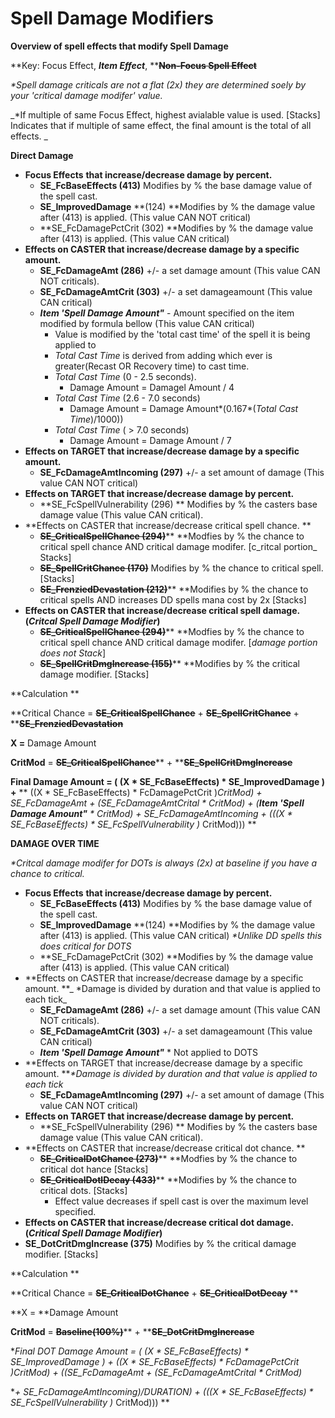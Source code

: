 # Spell Damage Modifiers

**Overview of spell effects that modify Spell Damage**

**Key: Focus Effect, **_**Item Effect**_**, **~~**Non-Focus Spell Effect**~~

_*Spell damage criticals are not a flat (2x) they are determined soely by your 'critical damage modifer' value._

_*If multiple of same Focus Effect, highest avialable value is used. [Stacks] Indicates that if multiple of same effect, the final amount is the total of all effects. _

**Direct Damage**

* **Focus Effects** **that increase/decrease damage by percent.**
  * **SE_FcBaseEffects (413)** Modifies by % the base damage value of the spell cast.
  * **SE_ImprovedDamage** **(124) **Modifies by % the damage value after (413) is applied. (This value CAN NOT critical)
  * **SE_FcDamagePctCrit (302) **Modifies by % the damage value after (413) is applied. (This value CAN critical)
* **Effects on CASTER that increase/decrease damage by a specific amount.**
  * **SE_FcDamageAmt (286)** +/- a set damage amount (This value CAN NOT criticals).
  * **SE_FcDamageAmtCrit (303)** +/- a set damageamount (This value CAN critical)
  * _**Item 'Spell Damage Amount"**_ - Amount specified on the item modified by formula bellow (This value CAN critical)
    * Value is modified by the 'total cast time' of the spell it is being applied to
    * _Total Cast Time_ is derived from adding which ever is greater(Recast OR Recovery time) to cast time.
    * _Total Cast Time_ (0 - 2.5 seconds). 
      * Damage Amount = Damagel Amount / 4
    * _Total Cast Time_ (2.6 - 7.0 seconds)
      * Damage Amount = Damage Amount*(0.167*(_Total Cast Time_)/1000))
    * _Total Cast Time_ ( > 7.0 seconds)
      * Damage Amount = Damage Amount / 7
* **Effects on TARGET that increase/decrease damage by a specific amount.**
  * **SE_FcDamageAmtIncoming (297)** +/- a set amount of damage (This value CAN NOT critical)
* **Effects on TARGET that increase/decrease damage  by percent.**
  * **SE_FcSpellVulnerability (296) ** Modifies by % the casters base damage value (This value CAN critical).
* **Effects on CASTER that increase/decrease critical spell chance. **
  * ~~**SE_CriticalSpellChance (294)**~~** **Modfies by % the chance to critical spell chance AND critical damage modifer. [c_ritcal portion_ Stacks]
  * ~~**SE_SpellCritChance (170)**~~ Modifies by % the chance to critical spell. [Stacks]
  * ~~**SE_FrenziedDevastation (212)**~~** **Modifies by % the chance to critical spells AND increases DD spells mana cost by 2x [Stacks]
* **Effects on CASTER that increase/decrease critical spell damage. (**_**Critcal Spell Damage Modifier**_**)**
  * ~~**SE_CriticalSpellChance (294)**~~** **Modfies by % the chance to critical spell chance AND critical damage modifer. [_damage portion does not Stack_]
  * ~~**SE_SpellCritDmgIncrease (155)**~~** **Modifies by % the critical damage modifier. [Stacks]

**Calculation **

**Critical Chance = **~~**SE_CriticalSpellChance**~~** + **~~**SE_SpellCritChance**~~** + **~~**SE_FrenziedDevastation**~~

**X =** Damage Amount

**CritMod** =  ~~**SE_CriticalSpellChance**~~** + **~~**SE_SpellCritDmgIncrease**~~

**Final Damage Amount = ( (X * SE_FcBaseEffects) * SE_ImprovedDamage ) +** ** ((X * SE_FcBaseEffects) * FcDamagePctCrit )*CritMod) +  SE_FcDamageAmt + (SE_FcDamageAmtCrital * CritMod) + (**_**Item 'Spell Damage Amount"**_** * CritMod) + SE_FcDamageAmtIncoming +  (((X * SE_FcBaseEffects) * SE_FcSpellVulnerability )* CritMod))) **

**DAMAGE OVER TIME**

_*Critcal damage modifer for DOTs is always (2x) at baseline if you have a chance to critical._

* **Focus Effects** **that increase/decrease damage by percent.**
  * **SE_FcBaseEffects (413)** Modifies by % the base damage value of the spell cast.
  * **SE_ImprovedDamage** **(124) **Modifies by % the damage value after (413) is applied. (This value CAN critical) _*Unlike DD spells this does critical for DOTS_
  * **SE_FcDamagePctCrit (302) **Modifies by % the damage value after (413) is applied. (This value CAN critical)
* **Effects on CASTER that increase/decrease damage by a specific amount. **_ *Damage is divided by duration and that value is applied to each tick_
  * **SE_FcDamageAmt (286)** +/- a set damage amount (This value CAN NOT criticals).
  * **SE_FcDamageAmtCrit (303)** +/- a set damageamount (This value CAN critical)
  * _**Item 'Spell Damage Amount"**_ * Not applied to DOTS
* **Effects on TARGET that increase/decrease damage by a specific amount. **_*Damage is divided by duration and that value is applied to each tick_
  * **SE_FcDamageAmtIncoming (297)** +/- a set amount of damage (This value CAN NOT critical)
* **Effects on TARGET that increase/decrease damage by percent.**
  * **SE_FcSpellVulnerability (296) ** Modifies by % the casters base damage value (This value CAN critical).
* **Effects on CASTER that increase/decrease critical dot chance. **
  * ~~**SE_CriticalDotChance (273)**~~** **Modfies by % the chance to critical dot hance  [Stacks]
  * ~~**SE_CriticalDotlDecay (433)**~~** **Modifies by % the chance to critical dots. [Stacks]
    *  Effect value decreases if spell cast is over the maximum level specified.
* **Effects on CASTER that increase/decrease critical dot damage. (**_**Critical Spell Damage Modifier**_**)**
* **SE_DotCritDmgIncrease (375)** Modifies by % the critical damage modifier. [Stacks]

**Calculation **

**Critical Chance = **~~**SE_CriticalDotChance**~~** + **~~**SE_CriticalDotDecay**~~** **

**X = **Damage Amount

**CritMod** = ~~**Baseline(100%)**~~** + **~~**SE_DotCritDmgIncrease**~~

**Final DOT Damage Amount = ( (X * SE_FcBaseEffects) * SE_ImprovedDamage ) +  ((X * SE_FcBaseEffects) * FcDamagePctCrit )*CritMod) +  ((SE_FcDamageAmt + (SE_FcDamageAmtCrital * CritMod)**

**+ SE_FcDamageAmtIncoming)/DURATION) +  (((X * SE_FcBaseEffects) * SE_FcSpellVulnerability )* CritMod))) **
